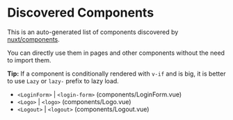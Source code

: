 # Discovered Components

This is an auto-generated list of components discovered by [nuxt/components](https://github.com/nuxt/components).

You can directly use them in pages and other components without the need to import them.

**Tip:** If a component is conditionally rendered with `v-if` and is big, it is better to use `Lazy` or `lazy-` prefix to lazy load.

- `<LoginForm>` | `<login-form>` (components/LoginForm.vue)
- `<Logo>` | `<logo>` (components/Logo.vue)
- `<Logout>` | `<logout>` (components/Logout.vue)
